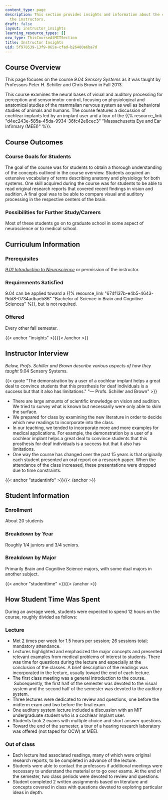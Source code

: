 ```yaml
---
content_type: page
description: This section provides insights and information about the course from
  the instructors.
draft: false
layout: instructor_insights
learning_resource_types: []
ocw_type: ThisCourseAtMITSection
title: Instructor Insights
uid: 5f978539-13f9-065a-cfad-b26480a6ba7d
---
```

## Course Overview

This page focuses on the course _9.04 Sensory Systems_ as it was taught by Professors Peter H. Schiller and Chris Brown in Fall 2013.

This course examines the neural bases of visual and auditory processing for perception and sensorimotor control, focusing on physiological and anatomical studies of the mammalian nervous system as well as behavioral studies of animals and humans. The course features a discussion of cochlear implants led by an implant user and a tour of the {{% resource_link "d4ec243e-585a-45da-9934-36fc42e8cec3" "Massachusetts Eye and Ear Infirmary (MEEI)" %}}.

## Course Outcomes

### Course Goals for Students

The goal of the course was for students to obtain a thorough understanding of the concepts outlined in the course overview. Students acquired an extensive vocabulary of terms describing anatomy and physiology for both systems. One skill acquired during the course was for students to be able to read original research reports that covered recent findings in vision and audition. A final goal was to be able to compare visual and auditory processing in the respective centers of the brain.

### Possibilities for Further Study/Careers

Most of these students go on to graduate school in some aspect of neuroscience or to medical school.

## Curriculum Information

### Prerequisites

[_9.01 Introduction to Neuroscience_](/courses/9-01-introduction-to-neuroscience-fall-2007) or permission of the instructor.

### Requirements Satisfied

9.04 can be applied toward a {{% resource_link "674f137b-e4b5-4643-9dd8-0734adbaeb86" "Bachelor of Science in Brain and Cognitive Sciences" %}}, but is not required.

### Offered

Every other fall semester.

{{< anchor "insights" >}}{{< /anchor >}}

## Instructor Interview

_Below, Profs. Schiller and Brown describe various aspects of how they taught_ 9.04 Sensory Systems.

{{< quote "The demonstration by a user of a cochlear implant helps a great deal to convince students that this prosthesis for deaf individuals is a success but that it also has limitations." "— Profs. Schiller and Brown" >}}

- There are large amounts of scientific knowledge on vision and audition. We tried to survey what is known but necessarily were only able to skim the surface.
- We prepared for class by examining the new literature in order to decide which new readings to incorporate into the class.
- In our teaching, we tended to incorporate more and more examples for medical applications. For example, the demonstration by a user of a cochlear implant helps a great deal to convince students that this prosthesis for deaf individuals is a success but that it also has limitations.
- One way the course has changed over the past 15 years is that originally each student presented an oral report on a research paper. When the attendance of the class increased, these presentations were dropped due to time constraints.

{{< anchor "studentinfo" >}}{{< /anchor >}}

## Student Information

### Enrollment

About 20 students

### Breakdown by Year

Roughly 1/4 juniors and 3/4 seniors.

### Breakdown by Major

Primarily Brain and Cognitive Science majors, with some dual majors in another subject.

{{< anchor "studenttime" >}}{{< /anchor >}}

## How Student Time Was Spent

During an average week, students were expected to spend 12 hours on the course, roughly divided as follows:

### Lecture

- Met 2 times per week for 1.5 hours per session; 26 sessions total; mandatory attendance.
- Lectures highlighted and emphasized the major concepts and presented relevant examples from medical problems of interest to students. There was time for questions during the lecture and especially at the conclusion of the classes. A brief description of the readings was incorporated in the lecture, usually toward the end of each lecture.
- The first class meeting was a general introduction to the course.  Subsequently, the first half of the semester was devoted to the visual system and the second half of the semester was devoted to the auditory system.
- Three lectures were dedicated to review and questions, one before the midterm exam and two before the final exam.
- One auditory system lecture included a discussion with an MIT undergraduate student who is a cochlear implant user.
- Students took 2 exams with multiple choice and short answer questions.
- Toward the end of the semester, a tour of a hearing research laboratory was offered (not taped for OCW) at MEEI.

### Out of class

- Each lecture had associated readings, many of which were original research reports, to be completed in advance of the lecture.
- Students were able to contact the professors if additional meetings were necessary to understand the material or to go over exams. At the end of the semester, two class periods were devoted to review and questions.
- Student completed 2 written assignments based on literature and concepts covered in class with questions devoted to exploring particular ideas in depth.